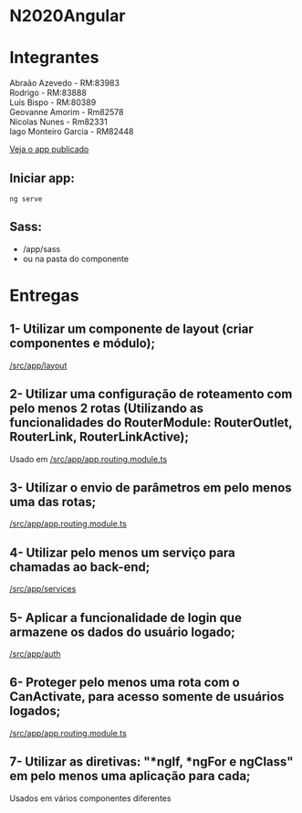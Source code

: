 # N2020Angular

# Integrantes

Abraão Azevedo - RM:83983 \
Rodrigo - RM:83888 \
Luís Bispo - RM:80389 \
Geovanne Amorim - Rm82578 \
Nícolas Nunes - Rm82331 \
Iago Monteiro Garcia - RM82448

[Veja o app publicado](https://comousa.netlify.app/lp)

## Iniciar app:

`ng serve`

## Sass:

- /app/sass
- ou na pasta do componente

# Entregas

## 1- Utilizar um componente de layout (criar componentes e módulo);

[/src/app/layout](https://github.com/azabraao/comousa-frontend/blob/master/src/app/layout)

## 2- Utilizar uma configuração de roteamento com pelo menos 2 rotas (Utilizando as funcionalidades do RouterModule: RouterOutlet, RouterLink, RouterLinkActive);

Usado em
[/src/app/app.routing.module.ts](https://github.com/azabraao/comousa-frontend/blob/master/src/app/layout/bottom-nav/bottom-nav.component.html)

## 3- Utilizar o envio de parâmetros em pelo menos uma das rotas;

[/src/app/app.routing.module.ts](https://github.com/azabraao/comousa-frontend/blob/master/src/app/app.routing.module.ts#L27)

## 4- Utilizar pelo menos um serviço para chamadas ao back-end;

[/src/app/services](https://github.com/azabraao/comousa-frontend/tree/master/src/app/services)

## 5- Aplicar a funcionalidade de login que armazene os dados do usuário logado;

[/src/app/auth](https://github.com/azabraao/comousa-frontend/tree/master/src/app/auth/auth-login)

## 6- Proteger pelo menos uma rota com o CanActivate, para acesso somente de usuários logados;

[/src/app/app.routing.module.ts](https://github.com/azabraao/comousa-frontend/blob/master/src/app/app.routing.module.ts#L19)

## 7- Utilizar as diretivas: "*ngIf, *ngFor e ngClass" em pelo menos uma aplicação para cada;

Usados em vários componentes diferentes
